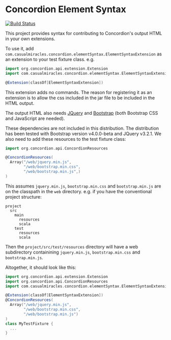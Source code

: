 # Concordion Element Syntax

[![Build Status](https://travis-ci.org/lancewalton/concordion-element-syntax.png?branch=master)](https://travis-ci.org/lancewalton/concordion-element-syntax)

This project provides syntax for contributing to Concordion's output HTML in your own extensions.

To use it, add `com.casualmiracles.concordion.elementSyntax.ElementSyntaxExtension` as an
extension to your test fixture class. e.g.

```scala
import org.concordion.api.extension.Extension
import com.casualmiracles.concordion.elementSyntax.ElementSyntaxExtension

@Extension(classOf[ElementSyntaxExtension])
```

This extension adds no commands. The reason for registering it as an extension is to allow the css included in the jar file
to be included in the HTML output.

The output HTML also needs [JQuery](https://jquery.com) and [Bootstrap](http://getbootstrap.com) (both
Bootstrap CSS and JavaScript are needed).

These dependencies are not included in this distribution. The distribution has been tested with Bootstrap version
v4.0.0-beta and JQuery v3.2.1. We also need to add these resources to the test fixture class:

```scala
import org.concordion.api.ConcordionResources

@ConcordionResources(
  Array("/web/jquery.min.js",
        "/web/bootstrap.min.css",
        "/web/bootstrap.min.js",)
)
```

This assumes `jquery.min.js`, `bootstrap.min.css` and `bootstrap.min.js` are on the classpath
in the `web` directory. e.g. if you have the conventional project structure:

```
project
  src
    main
      resources
      scala
    test
      resources
      scala
```

Then the `project/src/test/resources` directory will have a web subdirectory containining
`jquery.min.js`, `bootstrap.min.css` and `bootstrap.min.js`.

Altogether, it should look like this:

```scala
import org.concordion.api.extension.Extension
import org.concordion.api.ConcordionResources
import com.casualmiracles.concordion.elementSyntax.ElementSyntaxExtension

@Extension(classOf[ElementSyntaxExtension])
@ConcordionResources(
  Array("/web/jquery.min.js",
        "/web/bootstrap.min.css",
        "/web/bootstrap.min.js")
)
class MyTestFixture {
  ...
}
```
